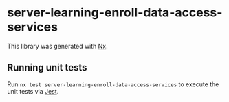 # server-learning-enroll-data-access-services

This library was generated with [Nx](https://nx.dev).

## Running unit tests

Run `nx test server-learning-enroll-data-access-services` to execute the unit tests via [Jest](https://jestjs.io).
